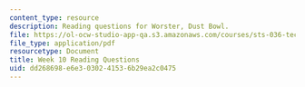 ```yaml
---
content_type: resource
description: Reading questions for Worster, Dust Bowl.
file: https://ol-ocw-studio-app-qa.s3.amazonaws.com/courses/sts-036-technology-and-nature-in-american-history-spring-2008/dd268698e6e3030241536b29ea2c0475_quest10.pdf
file_type: application/pdf
resourcetype: Document
title: Week 10 Reading Questions
uid: dd268698-e6e3-0302-4153-6b29ea2c0475
---
```

